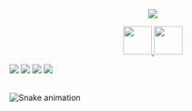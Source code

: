 <p align="center">
  <img src="https://capsule-render.vercel.app/api?type=waving&color=gradient&height=300&section=header&text=Nataliya&fontSize=90"/>
</p>

<p align="center">
<a href="https://www.linkedin.com/in/nataliyakarmarkar/">
  <img height="50" src="https://github.com/nataliya-a/nataliya-a/assets/111943204/4363d016-2069-48a6-b781-9a7b6029b97f"/>
</a>
<a href="https://www.linkedin.com/in/nataliyakarmarkar/">
  <img height="50" src="https://github.com/nataliya-a/nataliya-a/assets/111943204/e4f3066b-33ed-40a8-b0a0-adc7fb9b0494"/>
</a>
</p>


<div> 
  <a href="https://www.linkedin.com/in/ericagrundy" target="_blank"><img src="https://img.shields.io/badge/-LinkedIn-%230077B5?style=for-the-badge&logo=linkedin&logoColor=white" target="_blank"></a> 
  <a href="https://twitter.com/ericagrundy" target="_blank"><img src="https://img.shields.io/badge/-Twitter-%23EA4335?style=for-the-badge&logo=youtube&logoColor=white" target="_blank"></a>
  <a href="https://instagram.com/ericagrundy" target="_blank"><img src="https://img.shields.io/badge/-Instagram-%23E4405F?style=for-the-badge&logo=instagram&logoColor=white" target="_blank"></a>
  <a href = "mailto: ericamalakian@gmail.com"><img src="https://img.shields.io/badge/-Gmail-%23333?style=for-the-badge&logo=gmail&logoColor=white" target="_blank"></a>
 </br>
</br>
 
  ![Snake animation](https://github.com/eagrundy/eagrundy/blob/output/github-contribution-grid-snake.svg)
</div>
<!--
**nataliya-a/nataliya-a** is a ✨ _special_ ✨ repository because its `README.md` (this file) appears on your GitHub profile.
_custom_gradient&color=0:e9d1e3,100:d4c8ec
Here are some ideas to get you started:

- 🔭 I’m currently working on ...
- 🌱 I’m currently learning ...
- 👯 I’m looking to collaborate on ...
- 🤔 I’m looking for help with ...
- 💬 Ask me about ...
- 📫 How to reach me: ...
- 😄 Pronouns: ...
- ⚡ Fun fact: ...
-->
